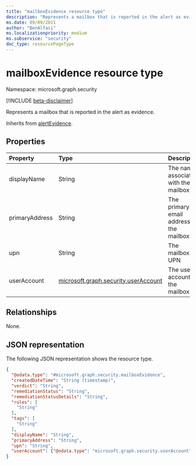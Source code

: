 ```yaml
---
title: "mailboxEvidence resource type"
description: "Represents a mailbox that is reported in the alert as evidence."
ms.date: 09/09/2021
author: "BenAlfasi"
ms.localizationpriority: medium
ms.subservice: "security"
doc_type: resourcePageType
---
```


# mailboxEvidence resource type

Namespace: microsoft.graph.security

[!INCLUDE [beta-disclaimer](../../includes/beta-disclaimer.md)]

Represents a mailbox that is reported in the alert as evidence.

Inherits from [alertEvidence](../resources/security-alertevidence.md).

## Properties
|Property|Type|Description|
|:---|:---|:---|
|displayName|String|The name associated with the mailbox.|
|primaryAddress|String|The primary email address of the mailbox.|
|upn|String|The mailbox's UPN|
|userAccount|[microsoft.graph.security.userAccount](../resources/security-useraccount.md)|The user account of the mailbox.|

## Relationships
None.

## JSON representation
The following JSON representation shows the resource type.
<!-- {
  "blockType": "resource",
  "@odata.type": "microsoft.graph.security.mailboxEvidence",
  "baseType": "microsoft.graph.security.alertEvidence"
}
-->
``` json
{
  "@odata.type": "#microsoft.graph.security.mailboxEvidence",
  "createdDateTime": "String (timestamp)",
  "verdict": "String",
  "remediationStatus": "String",
  "remediationStatusDetails": "String",
  "roles": [
    "String"
  ],
  "tags": [
    "String"
  ],
  "displayName": "String",
  "primaryAddress": "String",
  "upn": "String",
  "userAccount": {"@odata.type": "microsoft.graph.security.userAccount"}
}
```
